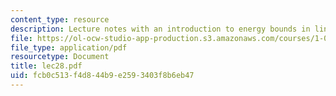 ```yaml
---
content_type: resource
description: Lecture notes with an introduction to energy bounds in linear elasticity.
file: https://ol-ocw-studio-app-production.s3.amazonaws.com/courses/1-050-engineering-mechanics-i-fall-2007/fcb0c513f4d844b9e2593403f8b6eb47_lec28.pdf
file_type: application/pdf
resourcetype: Document
title: lec28.pdf
uid: fcb0c513-f4d8-44b9-e259-3403f8b6eb47
---
```

